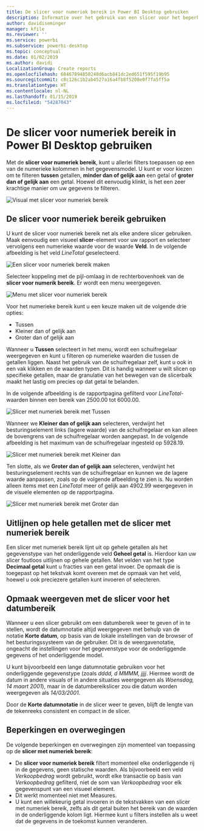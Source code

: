 ```yaml
---
title: De slicer voor numeriek bereik in Power BI Desktop gebruiken
description: Informatie over het gebruik van een slicer voor het beperken van numerieke bereiken in Power BI Desktop
author: davidiseminger
manager: kfile
ms.reviewer: ''
ms.service: powerbi
ms.subservice: powerbi-desktop
ms.topic: conceptual
ms.date: 01/02/2019
ms.author: davidi
LocalizationGroup: Create reports
ms.openlocfilehash: 68467894850248d6acb841dc2ed651f595f19b95
ms.sourcegitcommit: c8c126c1b2ab4527a16a4fb8f5208e0f7fa5ff5a
ms.translationtype: HT
ms.contentlocale: nl-NL
ms.lasthandoff: 01/15/2019
ms.locfileid: "54287043"
---
```

# <a name="use-the-numeric-range-slicer-in-power-bi-desktop"></a>De slicer voor numeriek bereik in Power BI Desktop gebruiken
Met de **slicer voor numeriek bereik**, kunt u allerlei filters toepassen op een van de numerieke kolommen in het gegevensmodel. U kunt er voor kiezen om te filteren **tussen** getallen, **minder dan of gelijk aan** een getal of **groter dan of gelijk aan** een getal. Hoewel dit eenvoudig klinkt, is het een zeer krachtige manier om uw gegevens te filteren.

![Visual met slicer voor numeriek bereik](media/desktop-slicer-numeric-range/desktop-slicer-numeric-range-0.png)

## <a name="using-the-numeric-range-slicer"></a>De slicer voor numeriek bereik gebruiken
U kunt de slicer voor numeriek bereik net als elke andere slicer gebruiken. Maak eenvoudig een visueel **slicer**-element voor uw rapport en selecteer vervolgens een numerieke waarde voor de waarde **Veld**. In de volgende afbeelding is het veld *LineTotal* geselecteerd.

![Een slicer voor numeriek bereik maken](media/desktop-slicer-numeric-range/desktop-slicer-numeric-range-1-create.png)

Selecteer koppeling met de pijl-omlaag in de rechterbovenhoek van de **slicer voor numerik bereik**. Er wordt een menu weergegeven.

![Menu met slicer voor numeriek bereik](media/desktop-slicer-numeric-range/desktop-slicer-numeric-range-2-between.png)

Voor het numerieke bereik kunt u een keuze maken uit de volgende drie opties:

* Tussen
* Kleiner dan of gelijk aan
* Groter dan of gelijk aan

Wanneer u **Tussen** selecteert in het menu, wordt een schuifregelaar weergegeven en kunt u filteren op numerieke waarden die tussen de getallen liggen. Naast het gebruik van de schuifregelaar zelf, kunt u ook in een vak klikken en de waarden typen. Dit is handig wanneer u wilt slicen op specifieke getallen, maar de granulatie van het bewegen van de slicerbalk maakt het lastig om precies op dat getal te belanden.

In de volgende afbeelding is de rapportpagina gefilterd voor *LineTotal*-waarden binnen een bereik van 2500.00 tot 6000.00.

![Slicer met numeriek bereik met Tussen](media/desktop-slicer-numeric-range/desktop-slicer-numeric-range-3-between-range.png)

Wanneer we **Kleiner dan of gelijk aan** selecteren, verdwijnt het besturingselement links (lagere waarde) van de schuifregelaar en kan alleen de bovengrens van de schuifregelaar worden aangepast. In de volgende afbeelding is het maximum van de schuifregelaar ingesteld op 5928.19.

![Slicer met numeriek bereik met Kleiner dan](media/desktop-slicer-numeric-range/desktop-slicer-numeric-range-4-less-than.png)

Ten slotte, als we **Groter dan of gelijk aan** selecteren, verdwijnt het besturingselement rechts van de schuifregelaar en kunnen we de lagere waarde aanpassen, zoals op de volgende afbeelding te zien is. Nu worden alleen items met een *LineTotal* meer of gelijk aan 4902.99 weergegeven in de visuele elementen op de rapportpagina.

![Slicer met numeriek bereik met Groter dan](media/desktop-slicer-numeric-range/desktop-slicer-numeric-range-5-greater-than.png)

## <a name="snap-to-whole-numbers-with-the-numeric-range-slicer"></a>Uitlijnen op hele getallen met de slicer met numeriek bereik

Een slicer met numeriek bereik lijnt uit op gehele getallen als het gegevenstype van het onderliggende veld **Geheel getal** is. Hierdoor kan uw slicer foutloos uitlijnen op gehele getallen. Met velden van het type **Decimaal getal** kunt u fracties van een getal invoer. De opmaak die is toegepast op het tekstvak komt overeen met de opmaak van het veld, hoewel u ook preciezere getallen kunt invoeren of selecteren.

## <a name="display-formatting-with-the-date-range-slicer"></a>Opmaak weergeven met de slicer voor het datumbereik

Wanneer u een slicer gebruikt om een datumbereik weer te geven of in te stellen, wordt de datumnotatie altijd weergegeven met behulp van de notatie **Korte datum**, op basis van de lokale instellingen van de browser of het besturingssysteem van de gebruiker. Dit is de weergavenotatie, ongeacht de instellingen voor het gegevenstype voor de onderliggende gegevens of het onderliggende model. 

U kunt bijvoorbeeld een lange datumnotatie gebruiken voor het onderliggende gegevenstype (zoals *dddd, d MMMM, jjjj*. Hiermee wordt de datum in andere visuals of in andere situaties weergegeven als *Woensdag, 14 maart 2001*), maar in de datumbereikslicer zou die datum worden weergegeven als *14/03/2001*.

Door de **Korte datumnotatie** in de slicer weer te geven, blijft de lengte van de tekenreeks consistent en compact in de slicer. 


## <a name="limitations-and-considerations"></a>Beperkingen en overwegingen
De volgende beperkingen en overwegingen zijn momenteel van toepassing op de **slicer met numeriek bereik**:

* De **slicer voor numeriek bereik** filtert momenteel elke onderliggende rij in de gegevens, geen statische waarden. Als bijvoorbeeld een veld *Verkoopbedrag* wordt gebruikt, wordt elke transactie op basis van *Verkoopbedrag* gefilterd, niet de som van *Verkoopbedrag* voor elk gegevenspunt van een visueel element.
* Dit werkt momenteel niet met Measures.
* U kunt een willekeurig getal invoeren in de tekstvakken van een slicer met numeriek bereik, zelfs als dit getal buiten het bereik van de waarden in de onderliggende kolom ligt. Hiermee kunt u filters instellen als u weet dat de gegevens in de toekomst kunnen veranderen.
